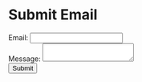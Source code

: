 <!DOCTYPE html>
<html>
<head>
  <title>Submit Email</title>
</head>
<body>
  <h1>Submit Email</h1>
  
  <form id="myForm">
    <label for="email">Email:</label>
    <input type="email" id="email" name="email" required>
    <br>
    <label for="message">Message:</label>
    <textarea id="message" name="message" required></textarea>
    <br>
    <button type="submit">Submit</button>
  </form>
  
  <script src="script.js">
document.getElementById('myForm').addEventListener('submit', function(event) {
  event.preventDefault();  // Prevent form from submitting and page refreshing
  
  // Get the email and message values from the form inputs
  let email = document.getElementById('email').value;
  let message = document.getElementById('message').value;
  
  // Send the email and message to the specified recipient
 let recipient = 'Zacharia.chemoiwyo@mpesafoundationacademy.ac.ke';
  sendEmail(email, recipient, message);
  
  // Clear the form
  document.getElementById('myForm').reset();
});

function sendEmail(email, recipient, message) {
  // You can implement your own logic here to send the email to the recipient
  // For demonstration purposes, we'll just log the email and message to the console
  window.alert('Email sent to ' + recipient + ' from ' + email + ': ' + message);
}
</script>
</body>
</html>
